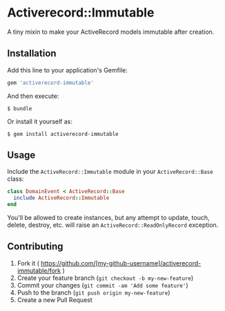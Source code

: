 # Activerecord::Immutable

A tiny mixin to make your ActiveRecord models immutable after creation.

## Installation

Add this line to your application's Gemfile:

```ruby
gem 'activerecord-immutable'
```

And then execute:

    $ bundle

Or install it yourself as:

    $ gem install activerecord-immutable

## Usage

Include the `ActiveRecord::Immutable` module in your `ActiveRecord::Base`
class:

```ruby
class DomainEvent < ActiveRecord::Base
  include ActiveRecord::Immutable
end
```

You'll be allowed to create instances, but any attempt to update, touch, delete,
destroy, etc. will raise an `ActiveRecord::ReadOnlyRecord` exception.

## Contributing

1. Fork it ( https://github.com/[my-github-username]/activerecord-immutable/fork )
2. Create your feature branch (`git checkout -b my-new-feature`)
3. Commit your changes (`git commit -am 'Add some feature'`)
4. Push to the branch (`git push origin my-new-feature`)
5. Create a new Pull Request
